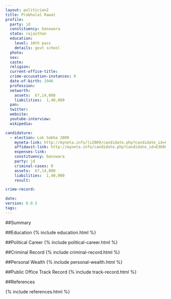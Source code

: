 ```yaml
---
layout: politician2
title: Prabhulal Rawat
profile: 
  party: jd
  constituency: banswara
  state: rajasthan
  education: 
    level: 10th pass
    details: govt school
  photo: 
  sex: 
  caste: 
  religion: 
  current-office-title: 
  crime-accusation-instances: 0
  date-of-birth: 1946
  profession: 
  networth: 
    assets:  67,14,000
    liabilities:  1,40,000
  pan: 
  twitter: 
  website: 
  youtube-interview: 
  wikipedia: 

candidature: 
  - election: Lok Sabha 2009
    myneta-link: http://myneta.info/ls2009/candidate.php?candidate_id=6360
    affidavit-link: http://myneta.info/candidate.php?candidate_id=6360&scan=original
    expenses-link: 
    constituency: banswara 
    party: jd
    criminal-cases: 0
    assets:  67,14,000
    liabilities:  1,40,000
    result:  

crime-record: 

date: 
version: 0.0.5
tags: 
---
```

##Summary


##Education
{% include education.html %}


##Political Career
{% include political-career.html %}


##Criminal Record
{% include criminal-record.html %}


##Personal Wealth
{% include personal-wealth.html %}


##Public Office Track Record
{% include track-record.html %}


##References


{% include references.html %}